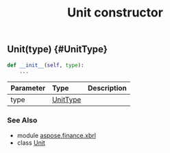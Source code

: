 ﻿---
title: Unit constructor
second_title: Aspose.Finance for Python via .NET API References
description: 
type: docs
weight: 10
url: /python-net/aspose.finance.xbrl/unit/__init__/
is_root: false
---

## Unit(type) {#UnitType}



```python
def __init__(self, type):
    ...
```


| Parameter | Type | Description |
| :- | :- | :- |
| type | [UnitType](/finance/python-net/aspose.finance.xbrl/unittype) |  |



### See Also
* module [aspose.finance.xbrl](../../)
* class [Unit](/finance/python-net/aspose.finance.xbrl/unit)

